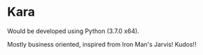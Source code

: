 # Kara

Would be developed using Python (3.7.0 x64).

Mostly business oriented, inspired from Iron Man's Jarvis!
Kudos!!
